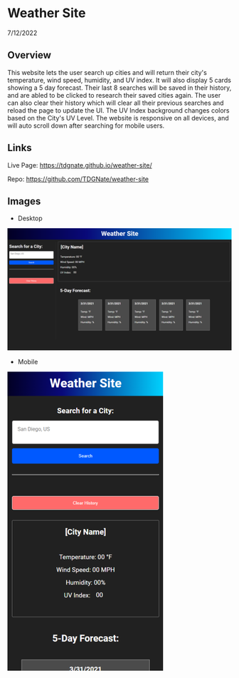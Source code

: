 # Weather Site

7/12/2022

## Overview

This website lets the user search up cities and will return their city's temperature, wind speed, humidity, and UV index. It will also display 5 cards showing a 5 day forecast. Their last 8 searches will be saved in their history, and are abled to be clicked to research their saved cities again. The user can also clear their history which will clear all their previous searches and reload the page to update the UI. The UV Index background changes colors based on the City's UV Level. The website is responsive on all devices, and will auto scroll down after searching for mobile users.

## Links

Live Page: https://tdgnate.github.io/weather-site/

Repo: https://github.com/TDGNate/weather-site

## Images

- Desktop

<img src="./Assets/imgs/desktopWeatherSite.png" alt="desktop website version">

- Mobile

<img src="./Assets/imgs/PhoneWeatherSite.png" alt="Website Phone Version">
